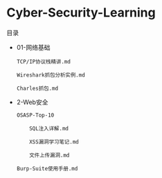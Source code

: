# Cyber-Security-Learning
目录
-	01-网络基础

		TCP/IP协议栈精讲.md

		Wireshark抓包分析实例.md

		Charles抓包.md
 	
-	2-Web安全
 	
		OSASP-Top-10
 	
			SQL注入详解.md
 	
			XSS漏洞学习笔记.md
 	
			文件上传漏洞.md
 	
		Burp-Suite使用手册.md
